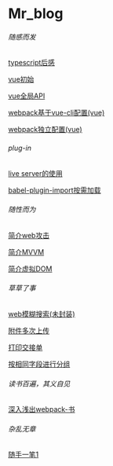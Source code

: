 # Mr_blog
<h6>随感而发</h6>
<p><a href='https://github.com/Mr-jili/Mr-jili.github.io/issues/1' target="_blank">typescript后感</a></p>
<p><a href='https://github.com/Mr-jili/Mr-jili.github.io/issues/2'>vue初始</a></p>
<p><a href='https://github.com/Mr-jili/Mr-jili.github.io/issues/4'>vue全局API</a></p>
<p><a href='https://github.com/Mr-jili/Mr-jili.github.io/issues/11'>webpack基于vue-cli配置(vue)</a></p>
<p><a href='https://github.com/Mr-jili/Mr-jili.github.io/issues/16'>webpack独立配置(vue)</a></p>
<h6>plug-in</h6>
<p><a href='https://github.com/Mr-jili/Mr-jili.github.io/issues/3'>live server的使用</a></p>
<p><a href='https://github.com/Mr-jili/Mr-jili.github.io/issues/5'>babel-plugin-import按需加载</a></p>
<h6>随性而为</h6>
<p><a href='https://github.com/Mr-jili/Mr-jili.github.io/issues/6'>简介web攻击</a></p>
<p><a href='https://github.com/Mr-jili/Mr-jili.github.io/issues/7'>简介MVVM</a></p>
<p><a href='https://github.com/Mr-jili/Mr-jili.github.io/issues/8'>简介虚拟DOM</a></p>
<h6>草草了事</h6>
<p><a href='https://github.com/Mr-jili/Mr-jili.github.io/issues/12'>web模糊搜索(未封装)</a></p>
<p><a href='https://github.com/Mr-jili/Mr-jili.github.io/issues/13'>附件多次上传</a></p>
<p><a href='https://github.com/Mr-jili/Mr-jili.github.io/issues/15'>打印交接单</a></p>
<p><a href='https://github.com/Mr-jili/Mr-jili.github.io/issues/14'>按相同字段进行分组</a></p>
<h6>读书百遍，其义自见</h6>
<p><a href='http://webpack.wuhaolin.cn/'>深入浅出webpack-书</a></p>
<h6>杂乱无章</h6>
<p><a href='https://github.com/Mr-jili/Mr-jili.github.io/issues/9'>随手一笔1</a></p>


